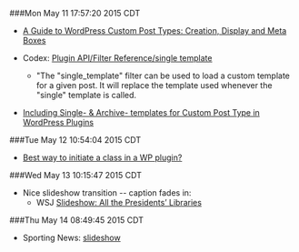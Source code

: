 ###Mon May 11 17:57:20 2015 CDT
* [A Guide to WordPress Custom Post Types: Creation, Display and Meta Boxes](http://code.tutsplus.com/tutorials/a-guide-to-wordpress-custom-post-types-creation-display-and-meta-boxes--wp-27645)

* Codex: [Plugin API/Filter Reference/single template](https://codex.wordpress.org/Plugin_API/Filter_Reference/single_template)
    * "The "single_template" filter can be used to load a custom template for a given post. It will replace the template used whenever the "single" template is called.

* [Including Single- & Archive- templates for Custom Post Type in WordPress Plugins](http://pateason.com/including-single-archive-templates-custom-post-type-wordpress-plugins/)

###Tue May 12 10:54:04 2015 CDT
* [Best way to initiate a class in a WP plugin?](http://wordpress.stackexchange.com/questions/70055/best-way-to-initiate-a-class-in-a-wp-plugin)

###Wed May 13 10:15:47 2015 CDT
* Nice slideshow transition -- caption fades in:
    * WSJ [Slideshow: All the Presidents’ Libraries](http://www.wsj.com/articles/slideshow-all-the-presidents-libraries-1431458992)


###Thu May 14 08:49:45 2015 CDT
* Sporting News: [slideshow](http://www.sportingnews.com/list/4644291-nascar-sprint-cup-standings-jimmie-johnson-aric-almirola-keselowski-logano-earnhardt-junior-kenseth-kurt-busch-kyle-hamlin/slide/323197)
